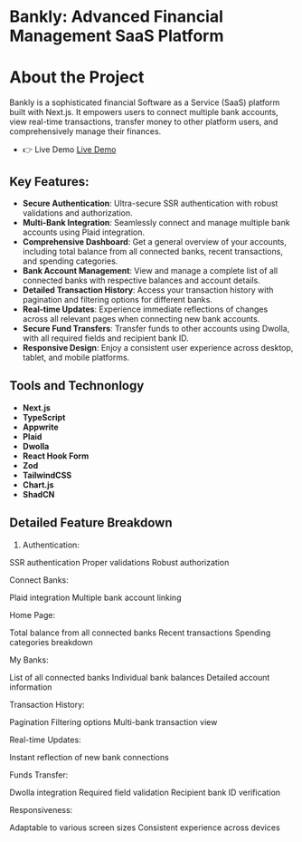 
# Bankly: Advanced Financial Management SaaS Platform
# About the  Project
Bankly is a sophisticated financial Software as a Service (SaaS) platform built with Next.js. It empowers users to connect multiple bank accounts, view real-time transactions, transfer money to other platform users, and comprehensively manage their finances.
* 👉 Live Demo [Live Demo](https://bankly-alpha.vercel.app)

## Key Features:

* **Secure Authentication**: Ultra-secure SSR authentication with robust validations and authorization.
* **Multi-Bank Integration**: Seamlessly connect and manage multiple bank accounts using Plaid integration.
* __Comprehensive Dashboard__: Get a general overview of your accounts, including total balance from all connected banks, recent transactions, and spending categories.
* __Bank Account Management__: View and manage a complete list of all connected banks with respective balances and account details.
* __Detailed Transaction History__: Access your transaction history with pagination and filtering options for different banks.
* __Real-time Updates__: Experience immediate reflections of changes across all relevant pages when connecting new bank accounts.
* __Secure Fund Transfers__: Transfer funds to other accounts using Dwolla, with all required fields and recipient bank ID.
* __Responsive Design__: Enjoy a consistent user experience across desktop, tablet, and mobile platforms.

## Tools and Technonlogy

* **Next.js**
* **TypeScript**
* **Appwrite**
* **Plaid**
* **Dwolla**
* **React Hook Form**
* **Zod**
* **TailwindCSS**
* **Chart.js**
* **ShadCN**

## Detailed Feature Breakdown

1. Authentication:

SSR authentication
Proper validations
Robust authorization


Connect Banks:

Plaid integration
Multiple bank account linking


Home Page:

Total balance from all connected banks
Recent transactions
Spending categories breakdown


My Banks:

List of all connected banks
Individual bank balances
Detailed account information


Transaction History:

Pagination
Filtering options
Multi-bank transaction view


Real-time Updates:

Instant reflection of new bank connections


Funds Transfer:

Dwolla integration
Required field validation
Recipient bank ID verification


Responsiveness:

Adaptable to various screen sizes
Consistent experience across devices
